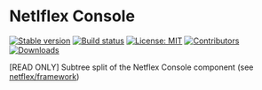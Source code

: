 # Netlflex Console

<a href="https://packagist.org/packages/netflex/console"><img src="https://img.shields.io/packagist/v/netflex/console?label=stable" alt="Stable version"></a>
<a href="https://github.com/netflex-sdk/framework/actions/workflows/split_monorepo.yaml"><img src="https://github.com/netflex-sdk/framework/actions/workflows/split_monorepo.yaml/badge.svg" alt="Build status"></a>
<a href="https://opensource.org/licenses/MIT"><img src="https://img.shields.io/github/license/netflex-sdk/log.svg" alt="License: MIT"></a>
<a href="https://github.com/netflex-sdk/sdk/graphs/contributors"><img src="https://img.shields.io/github/contributors/netflex-sdk/sdk.svg?color=green" alt="Contributors"></a>
<a href="https://packagist.org/packages/netflex/console/stats"><img src="https://img.shields.io/packagist/dm/netflex/console" alt="Downloads"></a>

[READ ONLY] Subtree split of the Netflex Console component (see [netflex/framework](https://github.com/netflex-sdk/framework))